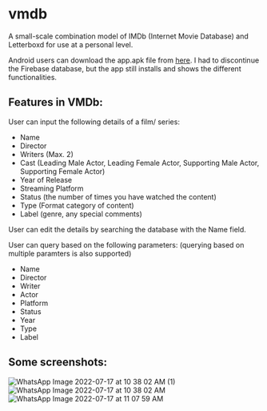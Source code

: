 # vmdb
A small-scale combination model of IMDb (Internet Movie Database) and Letterboxd for use at a personal level.

Android users can download the app.apk file from [here](https://drive.google.com/file/d/1UfuUfNRjh2pi1KveIaMBktqHdCMGqX1F/view?usp=sharing). I had to discontinue the Firebase database, but the app still installs and shows the different functionalities.

## Features in VMDb:

User can input the following details of a film/ series:
- Name
- Director
- Writers (Max. 2)
- Cast (Leading Male Actor, Leading Female Actor, Supporting Male Actor, Supporting Female Actor)
- Year of Release
- Streaming Platform
- Status (the number of times you have watched the content)
- Type (Format category of content)
- Label (genre, any special comments)

User can edit the details by searching the database with the Name field.

User can query based on the following parameters: (querying based on multiple paramters is also supported)
- Name
- Director
- Writer
- Actor
- Platform
- Status
- Year
- Type
- Label

## Some screenshots:
![WhatsApp Image 2022-07-17 at 10 38 02 AM (1)](https://user-images.githubusercontent.com/43022912/179385933-e221498d-6177-4d2c-adbf-e978713ab5c8.jpeg)
![WhatsApp Image 2022-07-17 at 10 38 02 AM](https://user-images.githubusercontent.com/43022912/179385939-6002838f-a36b-49de-8f69-57fda496b24c.jpeg)
![WhatsApp Image 2022-07-17 at 11 07 59 AM](https://user-images.githubusercontent.com/43022912/179385937-8d206d48-7c41-406f-93ad-e73f2d9d0fdb.jpeg)
